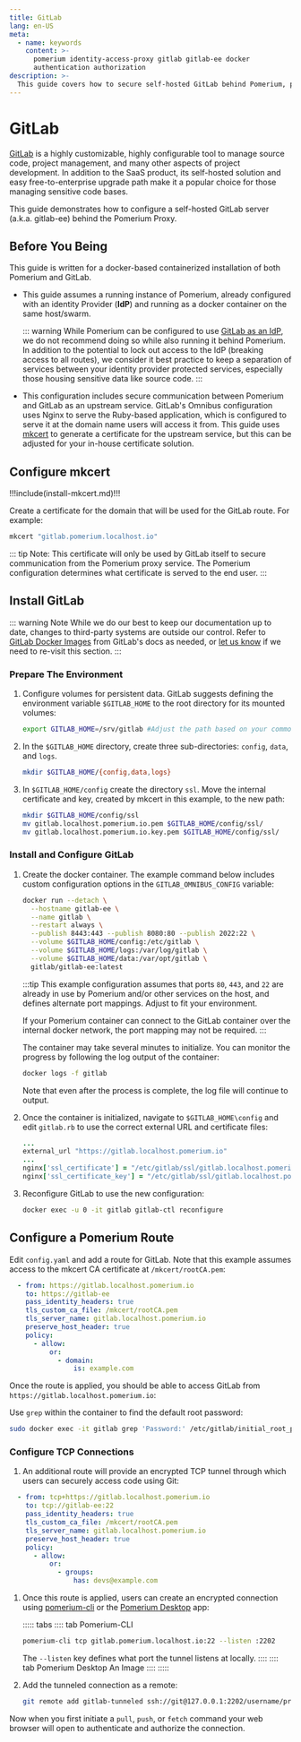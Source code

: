 ```yaml
---
title: GitLab
lang: en-US
meta:
  - name: keywords
    content: >-
      pomerium identity-access-proxy gitlab gitlab-ee docker
      authentication authorization
description: >-
  This guide covers how to secure self-hosted GitLab behind Pomerium, providing authentication and authorization through your IdP.
---
```


# GitLab

[GitLab] is a highly customizable, highly configurable tool to manage source code, project management, and many other aspects of project development. In addition to the SaaS product, its self-hosted solution and easy free-to-enterprise upgrade path make it a popular choice for those managing sensitive code bases.

This guide demonstrates how to configure a self-hosted GitLab server (a.k.a. gitlab-ee) behind the Pomerium Proxy.

## Before You Being

This guide is written for a docker-based containerized installation of both Pomerium and GitLab.

- This guide assumes a running instance of Pomerium, already configured with an identity Provider (**IdP**) and running as a docker container on the same host/swarm.

    ::: warning
    While Pomerium can be configured to use [GitLab as an IdP], we do not recommend doing so while also running it behind Pomerium. In addition to the potential to lock out access to the IdP (breaking access to all routes), we consider it best practice to keep a separation of services between your identity provider protected services, especially those housing sensitive data like source code.
    :::

- This configuration includes secure communication between Pomerium and GitLab as an upstream service. GitLab's Omnibus configuration uses Nginx to serve the Ruby-based application, which is configured to serve it at the domain name users will access it from. This guide uses [mkcert] to generate a certificate for the upstream service, but this can be adjusted for your in-house certificate solution.

## Configure mkcert
!!!include(install-mkcert.md)!!!

Create a certificate for the domain that will be used for the GitLab route. For example:

```bash
mkcert "gitlab.pomerium.localhost.io"
```

::: tip Note:
This certificate will only be used by GitLab itself to secure communication from the Pomerium proxy service. The Pomerium configuration determines what certificate is served to the end user.
:::

## Install GitLab

::: warning Note
While we do our best to keep our documentation up to date, changes to third-party systems are outside our control. Refer to [GitLab Docker Images] from GitLab's docs as needed, or [let us know](https://github.com/pomerium/pomerium/issues/new?assignees=&labels=&template=bug_report.md) if we need to re-visit this section.
:::

### Prepare The Environment

1. Configure volumes for persistent data. GitLab suggests defining the environment variable `$GITLAB_HOME` to the root directory for its mounted volumes:

    ```bash
    export GITLAB_HOME=/srv/gitlab #Adjust the path based on your common Docker volume location.
    ```

1. In the `$GITLAB_HOME` directory, create three sub-directories: `config`, `data`, and `logs`.

    ```bash
    mkdir $GITLAB_HOME/{config,data,logs}
    ```

1. In `$GITLAB_HOME/config` create the directory `ssl`. Move the internal certificate and key, created by mkcert in this example, to the new path:

    ```bash
    mkdir $GITLAB_HOME/config/ssl
    mv gitlab.localhost.pomerium.io.pem $GITLAB_HOME/config/ssl/
    mv gitlab.localhost.pomerium.io.key.pem $GITLAB_HOME/config/ssl/
    ```

### Install and Configure GitLab

1. Create the docker container. The example command below includes custom configuration options in the `GITLAB_OMNIBUS_CONFIG` variable:

    ```bash
    docker run --detach \
      --hostname gitlab-ee \
      --name gitlab \
      --restart always \
      --publish 8443:443 --publish 8080:80 --publish 2022:22 \
      --volume $GITLAB_HOME/config:/etc/gitlab \
      --volume $GITLAB_HOME/logs:/var/log/gitlab \
      --volume $GITLAB_HOME/data:/var/opt/gitlab \
      gitlab/gitlab-ee:latest
    ```

    :::tip
    This example configuration assumes that ports `80`, `443`, and `22` are already in use by Pomerium and/or other services on the host, and defines alternate port mappings. Adjust to fit your environment.

    If your Pomerium container can connect to the GitLab container over the internal docker network, the port mapping may not be required.
    :::

    The container may take several minutes to initialize. You can monitor the progress by following the log output of the container:

    ```bash
    docker logs -f gitlab
    ```

    Note that even after the process is complete, the log file will continue to output.

1. Once the container is initialized, navigate to `$GITLAB_HOME\config` and edit `gitlab.rb` to use the correct external URL and certificate files:

    ```rb
    ...
    external_url "https://gitlab.localhost.pomerium.io"
    ...
    nginx['ssl_certificate'] = "/etc/gitlab/ssl/gitlab.localhost.pomerium.io.pem"
    nginx['ssl_certificate_key'] = "/etc/gitlab/ssl/gitlab.localhost.pomerium.io-key.pem"
    ```

1. Reconfigure GitLab to use the new configuration:

    ```bash
    docker exec -u 0 -it gitlab gitlab-ctl reconfigure
    ```

## Configure a Pomerium Route

Edit `config.yaml` and add a route for GitLab. Note that this example assumes access to the mkcert CA certificate at `/mkcert/rootCA.pem`:

```yaml
  - from: https://gitlab.localhost.pomerium.io
    to: https://gitlab-ee
    pass_identity_headers: true
    tls_custom_ca_file: /mkcert/rootCA.pem
    tls_server_name: gitlab.localhost.pomerium.io
    preserve_host_header: true
    policy:
      - allow:
          or:
            - domain:
                is: example.com
```

Once the route is applied, you should be able to access GitLab from `https://gitlab.localhost.pomerium.io`:

Use `grep` within the container to find the default root password:

```bash
sudo docker exec -it gitlab grep 'Password:' /etc/gitlab/initial_root_password
```

### Configure TCP Connections

1. An additional route will provide an encrypted TCP tunnel through which users can securely access code using Git:

  ```yaml
    - from: tcp+https://gitlab.localhost.pomerium.io
      to: tcp://gitlab-ee:22
      pass_identity_headers: true
      tls_custom_ca_file: /mkcert/rootCA.pem
      tls_server_name: gitlab.localhost.pomerium.io
      preserve_host_header: true
      policy:
        - allow:
            or:
              - groups:
                  has: devs@example.com
  ```

1. Once this route is applied, users can create an encrypted connection using [pomerium-cli] or the [Pomerium Desktop] app:

    ::::: tabs
    :::: tab Pomerium-CLI
    ```bash
    pomerium-cli tcp gitlab.pomerium.localhost.io:22 --listen :2202
    ```

    The `--listen` key defines what port the tunnel listens at locally.
    ::::
    :::: tab Pomerium Desktop
    An Image
    ::::
    :::::

1. Add the tunneled connection as a remote:

    ```bash
    git remote add gitlab-tunneled ssh://git@127.0.0.1:2202/username/project-name
    ```

Now when you first initiate a `pull`, `push`, or `fetch` command your web browser will open to authenticate and authorize the connection.

[GitLab]: https://gitlab.com/
[GitLab as an IdP]: /docs/identity-providers/gitlab
[GitLab Docker Images]: https://docs.gitlab.com/ee/install/docker.html
[mkcert]: https://github.com/FiloSottile/mkcert
[pomerium-cli]: /docs/releases.md#pomerium-cli
[Pomerium Desktop]: https://github.com/pomerium/desktop-client/releases